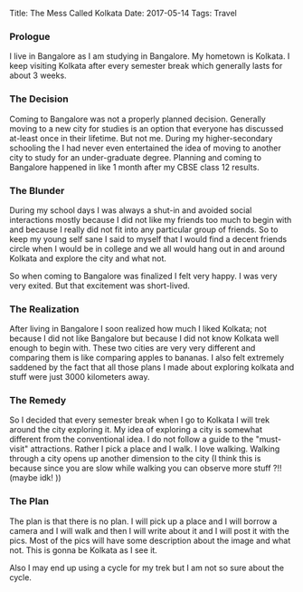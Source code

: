 Title: The Mess Called Kolkata
Date: 2017-05-14
Tags: Travel


### Prologue ###

I live in Bangalore as I am studying in Bangalore. My hometown is Kolkata. I keep visiting Kolkata after every semester break which generally lasts for about 3 weeks. 

### The Decision ###

Coming to Bangalore was not a properly planned decision. Generally moving to a new city for studies is an option that everyone has discussed at-least once in their lifetime. But not me. During my higher-secondary schooling the I had never even entertained the idea of moving to another city to study for an under-graduate degree. Planning and coming to Bangalore happened in like 1 month after my CBSE class 12 results. 


### The Blunder ###

During my school days I was always a shut-in and avoided social interactions mostly because I did not like my friends too much to begin with and because I really did not fit into any particular group of friends. So to keep my young self sane I said to myself that I would find a decent friends circle when I would be in college and we all would hang out in and around Kolkata and explore the city and what not.

So when coming to Bangalore was finalized I felt very happy. I was very very exited. But that excitement was short-lived. 

### The Realization ###

After living in Bangalore I soon realized how much I liked Kolkata; not because I did not like Bangalore but because I did not know Kolkata well enough to begin with. These two cities are very very different and comparing them is like comparing apples to bananas. I also felt extremely saddened by the fact that all those plans I made about exploring kolkata and stuff were just 3000 kilometers away. 


### The Remedy ###

So I decided that every semester break when I go to Kolkata I will trek around the city exploring it. My idea of exploring a city is somewhat different from the conventional idea. I do not follow a guide to the "must-visit" attractions. Rather I pick a place and I walk. I love walking. Walking through a city opens up another dimension to the city (I think this is because since you are slow while walking you can observe more stuff ?!! (maybe idk! ))

### The Plan ###

The plan is that there is no plan. I will pick up a place and I will borrow a camera and I will walk and then I will write about it and I will post it with the pics. Most of the pics will have some description about the image and what not. This is gonna be Kolkata as I see it. 

Also I may end up using a cycle for my trek but I am not so sure about the cycle. 
